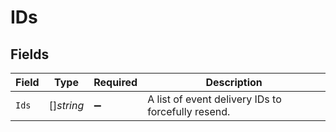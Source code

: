 # IDs


## Fields

| Field                                              | Type                                               | Required                                           | Description                                        |
| -------------------------------------------------- | -------------------------------------------------- | -------------------------------------------------- | -------------------------------------------------- |
| `Ids`                                              | []*string*                                         | :heavy_minus_sign:                                 | A list of event delivery IDs to forcefully resend. |